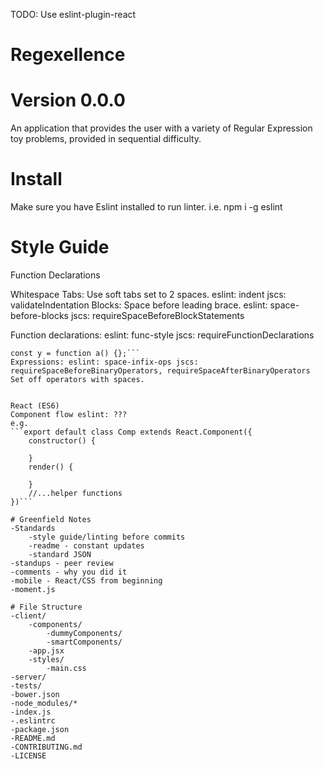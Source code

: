TODO: Use eslint-plugin-react

# Regexellence

# Version 0.0.0

An application that provides the user with a variety of Regular Expression toy problems, provided in sequential difficulty. 

# Install
Make sure you have Eslint installed to run linter. 
	i.e. npm i -g eslint

# Style Guide

Function Declarations

Whitespace 
Tabs: 
Use soft tabs set to 2 spaces. eslint: indent jscs: validateIndentation
Blocks:
Space before leading brace. eslint: space-before-blocks jscs: requireSpaceBeforeBlockStatements


Function declarations: eslint: func-style jscs: requireFunctionDeclarations
````const x = function () {};
const y = function a() {};```
Expressions: eslint: space-infix-ops jscs: requireSpaceBeforeBinaryOperators, requireSpaceAfterBinaryOperators
Set off operators with spaces. 


React (ES6)
Component flow eslint: ???
e.g.
```export default class Comp extends React.Component({
	constructor() {

	}
	render() {

	}
	//...helper functions
})```

# Greenfield Notes
-Standards
	-style guide/linting before commits
	-readme - constant updates
	-standard JSON
-standups - peer review
-comments - why you did it
-mobile - React/CSS from beginning
-moment.js

# File Structure
-client/
	-components/
		-dummyComponents/
		-smartComponents/
	-app.jsx
	-styles/
		-main.css
-server/
-tests/
-bower.json
-node_modules/*
-index.js
-.eslintrc
-package.json
-README.md
-CONTRIBUTING.md
-LICENSE

